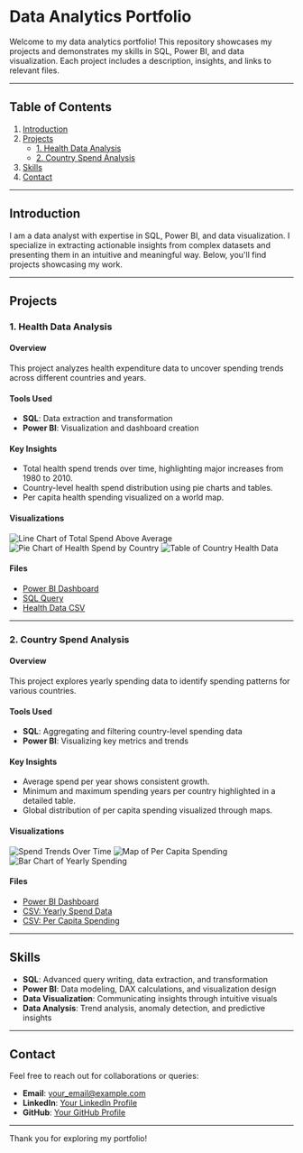 # Data Analytics Portfolio

Welcome to my data analytics portfolio! This repository showcases my projects and demonstrates my skills in SQL, Power BI, and data visualization. Each project includes a description, insights, and links to relevant files.

---

## Table of Contents
1. [Introduction](#introduction)
2. [Projects](#projects)
   - [1. Health Data Analysis](#1-health-data-analysis)
   - [2. Country Spend Analysis](#2-country-spend-analysis)
3. [Skills](#skills)
4. [Contact](#contact)

---

## Introduction

I am a data analyst with expertise in SQL, Power BI, and data visualization. I specialize in extracting actionable insights from complex datasets and presenting them in an intuitive and meaningful way. Below, you'll find projects showcasing my work.

---

## Projects

### 1. Health Data Analysis

#### Overview
This project analyzes health expenditure data to uncover spending trends across different countries and years.

#### Tools Used
- **SQL**: Data extraction and transformation
- **Power BI**: Visualization and dashboard creation

#### Key Insights
- Total health spend trends over time, highlighting major increases from 1980 to 2010.
- Country-level health spend distribution using pie charts and tables.
- Per capita health spending visualized on a world map.

#### Visualizations
![Line Chart of Total Spend Above Average](./images/picture6_line_chart.jpg)
![Pie Chart of Health Spend by Country](./images/picture5_pie_chart.jpg)
![Table of Country Health Data](./images/picture4_table.jpg)

#### Files
- [Power BI Dashboard](./files/picture6.pbix)
- [SQL Query](./files/healthdataquerry.sql)
- [Health Data CSV](./files/healthdata.csv)

---

### 2. Country Spend Analysis

#### Overview
This project explores yearly spending data to identify spending patterns for various countries.

#### Tools Used
- **SQL**: Aggregating and filtering country-level spending data
- **Power BI**: Visualizing key metrics and trends

#### Key Insights
- Average spend per year shows consistent growth.
- Minimum and maximum spending years per country highlighted in a detailed table.
- Global distribution of per capita spending visualized through maps.

#### Visualizations
![Spend Trends Over Time](./images/picture3_line_chart.jpg)
![Map of Per Capita Spending](./images/picture2_map.jpg)
![Bar Chart of Yearly Spending](./images/picture1_bar_chart.jpg)

#### Files
- [Power BI Dashboard](./files/picture1.pbix)
- [CSV: Yearly Spend Data](./files/AVG_SPEND_PER_YEAR.csv)
- [CSV: Per Capita Spending](./files/USD_CAP_each_country.csv)

---

## Skills

- **SQL**: Advanced query writing, data extraction, and transformation
- **Power BI**: Data modeling, DAX calculations, and visualization design
- **Data Visualization**: Communicating insights through intuitive visuals
- **Data Analysis**: Trend analysis, anomaly detection, and predictive insights

---

## Contact

Feel free to reach out for collaborations or queries:
- **Email**: [your_email@example.com](mailto:your_email@example.com)
- **LinkedIn**: [Your LinkedIn Profile](https://linkedin.com/in/yourprofile)
- **GitHub**: [Your GitHub Profile](https://github.com/yourprofile)

---

Thank you for exploring my portfolio!
